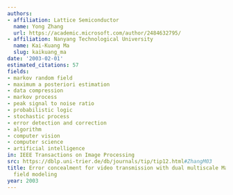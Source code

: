 ```yaml
---
authors:
- affiliation: Lattice Semiconductor
  name: Yong Zhang
  url: https://academic.microsoft.com/author/2484632795/
- affiliation: Nanyang Technological University
  name: Kai-Kuang Ma
  slug: kaikuang_ma
date: '2003-02-01'
estimated_citations: 57
fields:
- markov random field
- maximum a posteriori estimation
- data compression
- markov process
- peak signal to noise ratio
- probabilistic logic
- stochastic process
- error detection and correction
- algorithm
- computer vision
- computer science
- artificial intelligence
in: IEEE Transactions on Image Processing
src: https://dblp.uni-trier.de/db/journals/tip/tip12.html#ZhangM03
title: Error concealment for video transmission with dual multiscale Markov random
  field modeling
year: 2003
---
```

